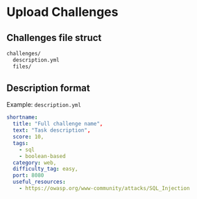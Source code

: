 # Upload Challenges
## Challenges file struct 
```bash
challenges/
  description.yml
  files/
```
## Description format
Example: `description.yml`
```yaml
shortname:
  title: "Full challenge name",
  text: "Task description",
  score: 10,
  tags: 
    - sql
    - boolean-based
  category: web,
  difficulty_tag: easy,
  port: 8080
  useful_resources:
    - https://owasp.org/www-community/attacks/SQL_Injection
```
